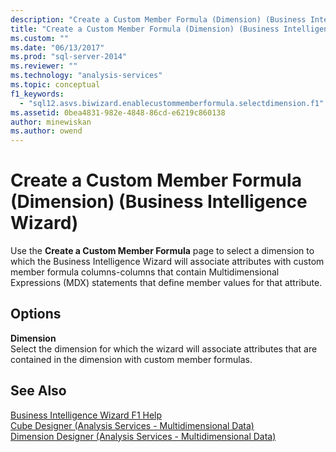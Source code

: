 ```yaml
---
description: "Create a Custom Member Formula (Dimension) (Business Intelligence Wizard)"
title: "Create a Custom Member Formula (Dimension) (Business Intelligence Wizard) | Microsoft Docs"
ms.custom: ""
ms.date: "06/13/2017"
ms.prod: "sql-server-2014"
ms.reviewer: ""
ms.technology: "analysis-services"
ms.topic: conceptual
f1_keywords: 
  - "sql12.asvs.biwizard.enablecustommemberformula.selectdimension.f1"
ms.assetid: 0bea4831-982e-4848-86cd-e6219c860138
author: minewiskan
ms.author: owend
---
```

# Create a Custom Member Formula (Dimension) (Business Intelligence Wizard)
  Use the **Create a Custom Member Formula** page to select a dimension to which the Business Intelligence Wizard will associate attributes with custom member formula columns-columns that contain Multidimensional Expressions (MDX) statements that define member values for that attribute.  
  
## Options  
 **Dimension**  
 Select the dimension for which the wizard will associate attributes that are contained in the dimension with custom member formulas.  
  
## See Also  
 [Business Intelligence Wizard F1 Help](business-intelligence-wizard-f1-help.md)   
 [Cube Designer &#40;Analysis Services - Multidimensional Data&#41;](cube-designer-analysis-services-multidimensional-data.md)   
 [Dimension Designer &#40;Analysis Services - Multidimensional Data&#41;](dimension-designer-analysis-services-multidimensional-data.md)  
  
  
